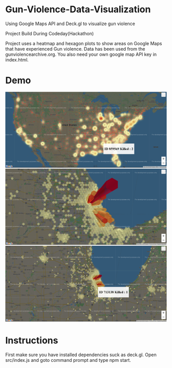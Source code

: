 # Gun-Violence-Data-Visualization
Using Google Maps API and Deck.gl to visualize gun violence

Project Build During Codeday(Hackathon)

Project uses a heatmap and hexagon plots to show areas on Google Maps that have experienced Gun violence. Data has been used from the gunviolencearchive.org. You also need your own google map API key in index.html.


# Demo

![pic1](https://github.com/stevenzhang070302/Gun-Violence-Data-Visualization/blob/master/pic1.PNG?raw=true)
![pic2](https://github.com/stevenzhang070302/Gun-Violence-Data-Visualization/blob/master/pic2.PNG?raw=true)
![pic3](https://github.com/stevenzhang070302/Gun-Violence-Data-Visualization/blob/master/pic3.png?raw=true)


# Instructions
First make sure you have installed dependencies suck as deck.gl. Open src/index.js and goto command prompt and type npm start.
